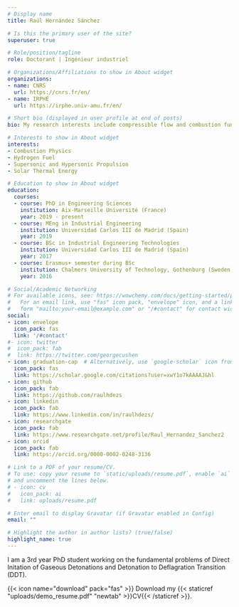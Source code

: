 ```yaml
---
# Display name
title: Raúl Hernández Sánchez

# Is this the primary user of the site?
superuser: true

# Role/position/tagline
role: Doctorant | Ingénieur industriel

# Organizations/Affiliations to show in About widget
organizations:
- name: CNRS
  url: https://cnrs.fr/en/
- name: IRPHÉ
  url: https://irphe.univ-amu.fr/en/

# Short bio (displayed in user profile at end of posts)
bio: My research interests include compressible flow and combustion fundamental problems.

# Interests to show in About widget
interests:
- Combustion Physics
- Hydrogen Fuel
- Supersonic and Hypersonic Propulsion
- Solar Thermal Energy

# Education to show in About widget
education:
  courses:
  - course: PhD in Engineering Sciences
    institution: Aix-Marseille Université (France)
    year: 2019 - present
  - course: MEng in Industrial Engineering
    institution: Universidad Carlos III de Madrid (Spain)
    year: 2019
  - course: BSc in Industrial Engineering Technologies 
    institution: Universidad Carlos III de Madrid (Spain)
    year: 2017
  - course: Erasmus+ semester during BSc
    institution: Chalmers University of Technology, Gothenburg (Sweden)
    year: 2016

# Social/Academic Networking
# For available icons, see: https://wowchemy.com/docs/getting-started/page-builder/#icons
#   For an email link, use "fas" icon pack, "envelope" icon, and a link in the
#   form "mailto:your-email@example.com" or "/#contact" for contact widget.
social:
- icon: envelope
  icon_pack: fas
  link: '/#contact'
#- icon: twitter
#  icon_pack: fab
#  link: https://twitter.com/georgecushen
- icon: graduation-cap  # Alternatively, use `google-scholar` icon from `ai` icon pack
  icon_pack: fas
  link: https://scholar.google.com/citations?user=xwY1o7kAAAAJ&hl
- icon: github
  icon_pack: fab
  link: https://github.com/raulhdezs
- icon: linkedin
  icon_pack: fab
  link: https://www.linkedin.com/in/raulhdezs/
- icon: researchgate
  icon_pack: fab
  link: https://www.researchgate.net/profile/Raul_Hernandez_Sanchez2
- icon: orcid
  icon_pack: fab
  link: https://orcid.org/0000-0002-0248-3136

# Link to a PDF of your resume/CV.
# To use: copy your resume to `static/uploads/resume.pdf`, enable `ai` icons in `params.toml`, 
# and uncomment the lines below.
# - icon: cv
#   icon_pack: ai
#   link: uploads/resume.pdf

# Enter email to display Gravatar (if Gravatar enabled in Config)
email: ""

# Highlight the author in author lists? (true/false)
highlight_name: true
---
```


I am a 3rd year PhD student working on the fundamental problems of Direct Initation of Gaseous Detonations and Detonation to Deflagration Transition (DDT).

{{< icon name="download" pack="fas" >}} Download my {{< staticref "uploads/demo_resume.pdf" "newtab" >}}CV{{< /staticref >}}.
